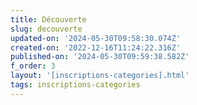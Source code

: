 ```yaml
---
title: Découverte
slug: decouverte
updated-on: '2024-05-30T09:58:30.074Z'
created-on: '2022-12-16T11:24:22.316Z'
published-on: '2024-05-30T09:59:38.582Z'
f_order: 3
layout: '[inscriptions-categories].html'
tags: inscriptions-categories
---
```



